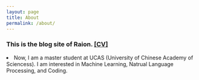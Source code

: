 ```yaml
---
layout: page
title: About
permalink: /about/
---
```

<div class="home other-pages">
  <!-- <img src="{{ '/assets/images/raion.jpg' | relative_url }}" width="320" height="320" />
  <p></p> -->
  <h3>This is the blog site of Raion. <a href="/raion-log/assets/files/resume.pdf">[CV]</a></h3>
  <li>Now, I am a master student at UCAS (University of Chinese Academy of Sciencess). I am interested in Machine Learning, Natrual Language Processing, and Coding.</li>
</div>
